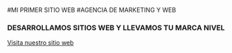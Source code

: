 #MI PRIMER SITIO WEB
#AGENCIA DE MARKETING Y WEB
### DESARROLLAMOS SITIOS WEB Y LLEVAMOS TU MARCA NIVEL
[Visita nuestro sitio web](https://www.academiaendigital.com)
